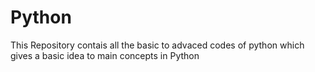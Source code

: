 # Python
This Repository contais all the basic to advaced codes of python which gives a basic idea to main concepts in Python
